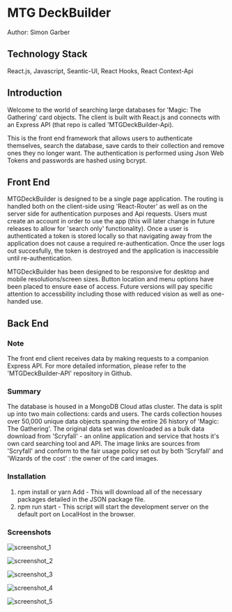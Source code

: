 # MTG DeckBuilder

Author: Simon Garber

## Technology Stack

React.js, Javascript, Seantic-UI, React Hooks, React Context-Api

## Introduction

Welcome to the world of searching large databases for 'Magic: The Gathering' card objects. The client
is built with React.js and connects with an Express API (that repo is called 'MTGDeckBuilder-Api).

This is the front end framework that allows users to authenticate themselves, search the database,
save cards to their collection and remove ones they no longer want. The authentication is performed using Json Web Tokens
and passwords are hashed using bcrypt.

## Front End

MTGDeckBuilder is designed to be a single page application. The routing is handled both on the client-side using 'React-Router' as well as on the server side for authentication purposes and Api requests. Users must create an account in order to use the app (this will later change in future releases to allow for 'search only' functionality). Once a user is authenticated a token is stored locally so that navigating away from the application does not cause a required re-authentication. Once the user logs out succesfully, the token is destroyed and the application is inaccessible until re-authentication.

MTGDeckBuilder has been designed to be responsive for desktop and mobile resolutions/screen sizes. Button location and menu options have been placed to ensure ease of access. Future versions will pay specific attention to accessbility including those with reduced vision as well as one-handed use.

## Back End

### Note

The front end client receives data by making requests to a companion Express API. For more detailed information, please refer to the 'MTGDeckBuilder-API' repository in Github.

### Summary

The database is housed in a MongoDB Cloud atlas cluster. The data is split up into two main collections: cards and users.
The cards collection houses over 50,000 unique data objects spanning the entire 26 history of 'Magic: The Gathering'. The original
data set was downloaded as a bulk data download from 'Scryfall' - an online application and service that hosts it's own card searching tool and API. The image links are sources from 'Scryfall' and conform to the fair usage policy set out by both 'Scryfall' and 'Wizards of the cost' : the owner of the card images.

### Installation

1. npm install or yarn Add - This will download all of the necessary packages detailed in the JSON package file.
2. npm run start - This script will start the development server on the default port on LocalHost in the browser.

### Screenshots

![screenshot_1](public/images/MTG_DeckBuilder_searchForm-new.png?raw=true "Main Screen")

![screenshot_2](public/images/MTG_DeckBuilder_searchResult-new.png?raw=true "Completed Search")

![screenshot_3](public/images/MTG_DeckBuilder_collection_new.png?raw=true "User Collection")

![screenshot_4](public/images/MTG_DeckBuilder_mobile_sidebar-new.png?raw=true "Mobile Sidebar")

![screenshot_5](public/images/MTG_DeckBuilder_mobile_searchResult-new.png?raw=true "Mobile Search Result")

